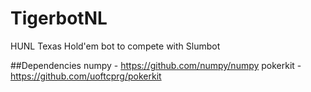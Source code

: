 # TigerbotNL
HUNL Texas Hold'em bot to compete with Slumbot

##Dependencies
numpy - https://github.com/numpy/numpy
pokerkit - https://github.com/uoftcprg/pokerkit

